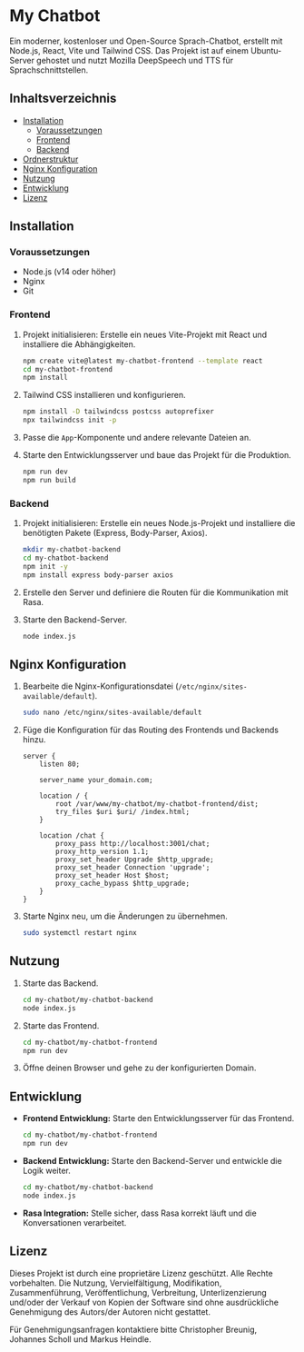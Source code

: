 # My Chatbot

Ein moderner, kostenloser und Open-Source Sprach-Chatbot, erstellt mit Node.js, React, Vite und Tailwind CSS. Das Projekt ist auf einem Ubuntu-Server gehostet und nutzt Mozilla DeepSpeech und TTS für Sprachschnittstellen.

## Inhaltsverzeichnis

- [Installation](#installation)
  - [Voraussetzungen](#voraussetzungen)
  - [Frontend](#frontend)
  - [Backend](#backend)
- [Ordnerstruktur](#ordnerstruktur)
- [Nginx Konfiguration](#nginx-konfiguration)
- [Nutzung](#nutzung)
- [Entwicklung](#entwicklung)
- [Lizenz](#lizenz)

## Installation

### Voraussetzungen

- Node.js (v14 oder höher)
- Nginx
- Git

### Frontend

1. Projekt initialisieren: Erstelle ein neues Vite-Projekt mit React und installiere die Abhängigkeiten.
    ```bash
    npm create vite@latest my-chatbot-frontend --template react
    cd my-chatbot-frontend
    npm install
    ```

2. Tailwind CSS installieren und konfigurieren.
    ```bash
    npm install -D tailwindcss postcss autoprefixer
    npx tailwindcss init -p
    ```

3. Passe die `App`-Komponente und andere relevante Dateien an.
4. Starte den Entwicklungsserver und baue das Projekt für die Produktion.
    ```bash
    npm run dev
    npm run build
    ```

### Backend

1. Projekt initialisieren: Erstelle ein neues Node.js-Projekt und installiere die benötigten Pakete (Express, Body-Parser, Axios).
    ```bash
    mkdir my-chatbot-backend
    cd my-chatbot-backend
    npm init -y
    npm install express body-parser axios
    ```

2. Erstelle den Server und definiere die Routen für die Kommunikation mit Rasa.
3. Starte den Backend-Server.
    ```bash
    node index.js
    ```


## Nginx Konfiguration

1. Bearbeite die Nginx-Konfigurationsdatei (`/etc/nginx/sites-available/default`).
    ```bash
    sudo nano /etc/nginx/sites-available/default
    ```

2. Füge die Konfiguration für das Routing des Frontends und Backends hinzu.
    ```nginx
    server {
        listen 80;

        server_name your_domain.com;

        location / {
            root /var/www/my-chatbot/my-chatbot-frontend/dist;
            try_files $uri $uri/ /index.html;
        }

        location /chat {
            proxy_pass http://localhost:3001/chat;
            proxy_http_version 1.1;
            proxy_set_header Upgrade $http_upgrade;
            proxy_set_header Connection 'upgrade';
            proxy_set_header Host $host;
            proxy_cache_bypass $http_upgrade;
        }
    }
    ```

3. Starte Nginx neu, um die Änderungen zu übernehmen.
    ```bash
    sudo systemctl restart nginx
    ```

## Nutzung

1. Starte das Backend.
    ```bash
    cd my-chatbot/my-chatbot-backend
    node index.js
    ```

2. Starte das Frontend.
    ```bash
    cd my-chatbot/my-chatbot-frontend
    npm run dev
    ```

3. Öffne deinen Browser und gehe zu der konfigurierten Domain.

## Entwicklung

- **Frontend Entwicklung:** Starte den Entwicklungsserver für das Frontend.
    ```bash
    cd my-chatbot/my-chatbot-frontend
    npm run dev
    ```

- **Backend Entwicklung:** Starte den Backend-Server und entwickle die Logik weiter.
    ```bash
    cd my-chatbot/my-chatbot-backend
    node index.js
    ```

- **Rasa Integration:** Stelle sicher, dass Rasa korrekt läuft und die Konversationen verarbeitet.

## Lizenz

Dieses Projekt ist durch eine proprietäre Lizenz geschützt. Alle Rechte vorbehalten. Die Nutzung, Vervielfältigung, Modifikation, Zusammenführung, Veröffentlichung, Verbreitung, Unterlizenzierung und/oder der Verkauf von Kopien der Software sind ohne ausdrückliche Genehmigung des Autors/der Autoren nicht gestattet.

Für Genehmigungsanfragen kontaktiere bitte Christopher Breunig, Johannes Scholl und Markus Heindle.
